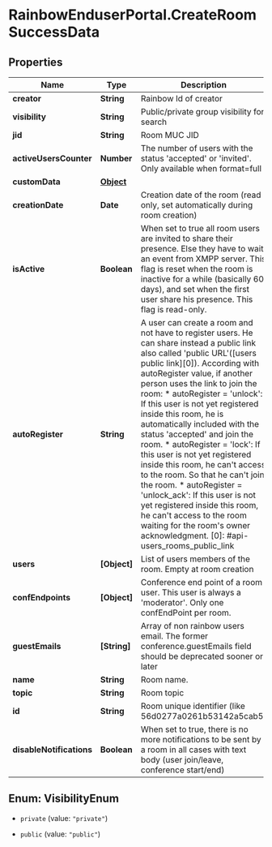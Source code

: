 # RainbowEnduserPortal.CreateRoomSuccessData

## Properties

Name | Type | Description | Notes
------------ | ------------- | ------------- | -------------
**creator** | **String** | Rainbow Id of creator | 
**visibility** | **String** | Public/private group visibility for search | 
**jid** | **String** | Room MUC JID | 
**activeUsersCounter** | **Number** | The number of users with the status &#39;accepted&#39; or &#39;invited&#39;. Only available when format&#x3D;full | 
**customData** | [**Object**](.md) |  | 
**creationDate** | **Date** | Creation date of the room (read only, set automatically during room creation) | 
**isActive** | **Boolean** | When set to true all room users are invited to share their presence. Else they have to wait an event from XMPP server. This flag is reset when the room is inactive for a while (basically 60 days), and set when the first user share his presence. This flag is read-only. | 
**autoRegister** | **String** | A user can create a room and not have to register users. He can share instead a public link also called &#39;public URL&#39;([users public link][0]). According with autoRegister value, if another person uses the link to join the room:   * autoRegister &#x3D; &#39;unlock&#39;: If this user is not yet registered inside this room, he is automatically included with the status &#39;accepted&#39; and join the room. * autoRegister &#x3D; &#39;lock&#39;: If this user is not yet registered inside this room, he can&#39;t access to the room. So that he can&#39;t join the room. * autoRegister &#x3D; &#39;unlock_ack&#39;: If this user is not yet registered inside this room, he can&#39;t access to the room waiting for the room&#39;s owner acknowledgment.   [0]: #api-users_rooms_public_link | 
**users** | **[Object]** | List of users members of the room. Empty at room creation | 
**confEndpoints** | **[Object]** | Conference end point of a room user. This user is always a &#39;moderator&#39;. Only one confEndPoint per room. | 
**guestEmails** | **[String]** | Array of non rainbow users email. The former conference.guestEmails field should be deprecated sooner or later | 
**name** | **String** | Room name. | 
**topic** | **String** | Room topic | 
**id** | **String** | Room unique identifier (like 56d0277a0261b53142a5cab5) | 
**disableNotifications** | **Boolean** | When set to true, there is no more notifications to be sent by a room in all cases with text body (user join/leave, conference start/end) | 



## Enum: VisibilityEnum


* `private` (value: `"private"`)

* `public` (value: `"public"`)





